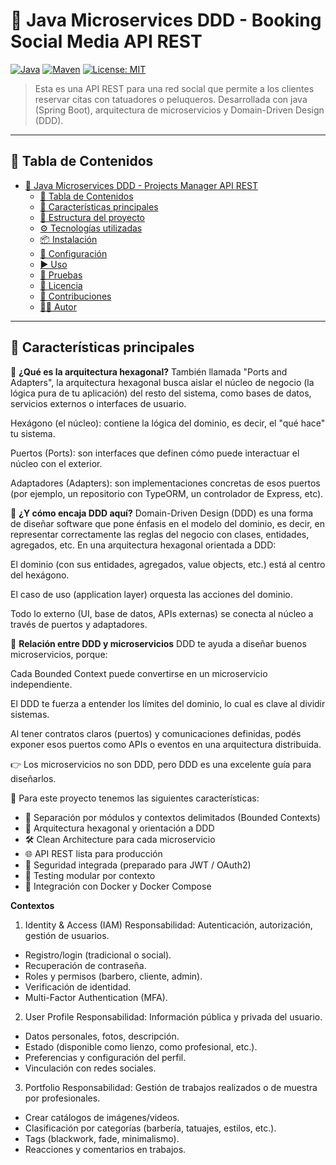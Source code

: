 # 🧱 Java Microservices DDD - Booking Social Media API REST

[![Java](https://img.shields.io/badge/Java-17-blue.svg)](https://www.oracle.com/java/)
[![Maven](https://img.shields.io/badge/Maven-3.9-blue.svg)](https://maven.apache.org/)
[![License: MIT](https://img.shields.io/badge/License-MIT-yellow.svg)](LICENSE)

>Esta es una API REST para una red social que permite a los clientes reservar citas con tatuadores o peluqueros. Desarrollada con java (Spring Boot), arquitectura de microservicios y Domain-Driven Design (DDD).
---
## 🧭 Tabla de Contenidos

- [🧱 Java Microservices DDD - Projects Manager API REST](#-java-microservices-ddd---projects-manager-api-rest)
  - [🧭 Tabla de Contenidos](#-tabla-de-contenidos)
  - [🚀 Características principales](#-características-principales)
  - [📁 Estructura del proyecto](#-estructura-del-proyecto)
  - [⚙️ Tecnologías utilizadas](#️-tecnologías-utilizadas)
  - [📦 Instalación](#-instalación)
  - [🔧 Configuración](#-configuración)
  - [▶️ Uso](#️-uso)
  - [🧪 Pruebas](#-pruebas)
  - [📄 Licencia](#-licencia)
  - [🤝 Contribuciones](#-contribuciones)
  - [👨‍💻 Autor](#-autor)

---

## 🚀 Características principales

🌟 **¿Qué es la arquitectura hexagonal?**
También llamada "Ports and Adapters", la arquitectura hexagonal busca aislar el núcleo de negocio (la lógica pura de tu aplicación) del resto del sistema, como bases de datos, servicios externos o interfaces de usuario.

Hexágono (el núcleo): contiene la lógica del dominio, es decir, el "qué hace" tu sistema.

Puertos (Ports): son interfaces que definen cómo puede interactuar el núcleo con el exterior.

Adaptadores (Adapters): son implementaciones concretas de esos puertos (por ejemplo, un repositorio con TypeORM, un controlador de Express, etc).

🧠 **¿Y cómo encaja DDD aquí?**
Domain-Driven Design (DDD) es una forma de diseñar software que pone énfasis en el modelo del dominio, es decir, en representar correctamente las reglas del negocio con clases, entidades, agregados, etc.
En una arquitectura hexagonal orientada a DDD:

El dominio (con sus entidades, agregados, value objects, etc.) está al centro del hexágono.

El caso de uso (application layer) orquesta las acciones del dominio.

Todo lo externo (UI, base de datos, APIs externas) se conecta al núcleo a través de puertos y adaptadores.

🔄  **Relación entre DDD y microservicios**
DDD te ayuda a diseñar buenos microservicios, porque:

Cada Bounded Context puede convertirse en un microservicio independiente.

El DDD te fuerza a entender los límites del dominio, lo cual es clave al dividir sistemas.

Al tener contratos claros (puertos) y comunicaciones definidas, podés exponer esos puertos como APIs o eventos en una arquitectura distribuida.

👉 Los microservicios no son DDD, pero DDD es una excelente guía para diseñarlos.

🎯 Para este proyecto tenemos las siguientes características:

- 🧩 Separación por módulos y contextos delimitados (Bounded Contexts)
- 📐 Arquitectura hexagonal y orientación a DDD
- 🛠️ Clean Architecture para cada microservicio
- 🌐 API REST lista para producción
- 🔐 Seguridad integrada (preparado para JWT / OAuth2)
- 🧪 Testing modular por contexto
- 🐳 Integración con Docker y Docker Compose

**Contextos**
1. Identity & Access (IAM)
Responsabilidad: Autenticación, autorización, gestión de usuarios.

- Registro/login (tradicional o social).
- Recuperación de contraseña.
- Roles y permisos (barbero, cliente, admin).
- Verificación de identidad.
- Multi-Factor Authentication (MFA).

2. User Profile
Responsabilidad: Información pública y privada del usuario.

- Datos personales, fotos, descripción.
- Estado (disponible como lienzo, como profesional, etc.).
- Preferencias y configuración del perfil.
- Vinculación con redes sociales.

3. Portfolio
Responsabilidad: Gestión de trabajos realizados o de muestra por profesionales.

- Crear catálogos de imágenes/videos.
- Clasificación por categorías (barbería, tatuajes, estilos, etc.).
- Tags (blackwork, fade, minimalismo).
- Reacciones y comentarios en trabajos.

